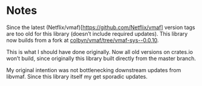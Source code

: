 # Notes
Since the latest (Netflix/vmaf)[https://github.com/Netflix/vmaf] version tags are too old for this library (doesn’t include required updates). This library now builds from a fork at [colbyn/vmaf/tree/vmaf-sys--0.0.10](https://github.com/colbyn/vmaf/tree/vmaf-sys--0.0.10).

This is what I should have done originally. Now all old versions on crates.io won’t build, since originally this library built directly from the master branch.

My original intention was not bottlenecking downstream updates from libvmaf. Since this library itself my get sporadic updates. 
